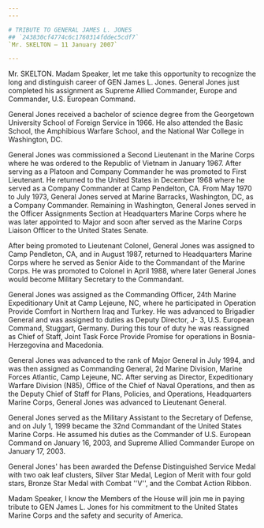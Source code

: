 ```yaml
---
---

# TRIBUTE TO GENERAL JAMES L. JONES
## `243830cf4774c6c1760314fddec5cdf7`
`Mr. SKELTON — 11 January 2007`

---
```



Mr. SKELTON. Madam Speaker, let me take this opportunity to recognize 
the long and distinguish career of GEN James L. Jones. General Jones 
just completed his assignment as Supreme Allied Commander, Europe and 
Commander, U.S. European Command.

General Jones received a bachelor of science degree from the 
Georgetown University School of Foreign Service in 1966. He also 
attended the Basic School, the Amphibious Warfare School, and the 
National War College in Washington, DC.

General Jones was commissioned a Second Lieutenant in the Marine 
Corps where he was ordered to the Republic of Vietnam in January 1967. 
After serving as a Platoon and Company Commander he was promoted to 
First Lieutenant. He returned to the United States in December 1968 
where he served as a Company Commander at Camp Pendelton, CA. From May 
1970 to July 1973, General Jones served at Marine Barracks, Washington, 
DC, as a Company Commander. Remaining in Washington, General Jones 
served in the Officer Assignments Section at Headquarters Marine Corps 
where he was later appointed to Major and soon after served as the 
Marine Corps Liaison Officer to the United States Senate.

After being promoted to Lieutenant Colonel, General Jones was 
assigned to Camp Pendleton, CA, and in August 1987, returned to 
Headquarters Marine Corps where he served as Senior Aide to the 
Commandant of the Marine Corps. He was promoted to Colonel in April 
1988, where later General Jones would become Military Secretary to the 
Commandant.

General Jones was assigned as the Commanding Officer, 24th Marine 
Expeditionary Unit at Camp Lejeune, NC, where he participated in 
Operation Provide Comfort in Northern Iraq and Turkey. He was advanced 
to Brigadier General and was assigned to duties as Deputy Director, J-
3, U.S. European Command, Stuggart, Germany. During this tour of duty 
he was reassigned as Chief of Staff, Joint Task Force Provide Promise 
for operations in Bosnia-Herzegovina and Macedonia.

General Jones was advanced to the rank of Major General in July 1994, 
and was then assigned as Commanding General, 2d Marine Division, Marine 
Forces Atlantic, Camp Lejeune, NC. After serving as Director, 
Expeditionary Warfare Division (N85), Office of the Chief of Naval 
Operations, and then as the Deputy Chief of Staff for Plans, Policies, 
and Operations, Headquarters Marine Corps, General Jones was advanced 
to Lieutenant General.

General Jones served as the Military Assistant to the Secretary of 
Defense, and on July 1, 1999 became the 32nd Commandant of the United 
States Marine Corps. He assumed his duties as the Commander of U.S. 
European Command on January 16, 2003, and Supreme Allied Commander 
Europe on January 17, 2003.

General Jones' has been awarded the Defense Distinguished Service 
Medal with two oak leaf clusters, Silver Star Medal, Legion of Merit 
with four gold stars, Bronze Star Medal with Combat ''V'', and the 
Combat Action Ribbon.

Madam Speaker, I know the Members of the House will join me in paying 
tribute to GEN James L. Jones for his commitment to the United States 
Marine Corps and the safety and security of America.

